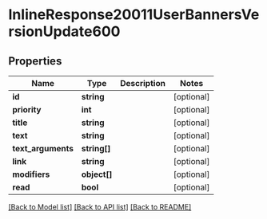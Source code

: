# InlineResponse20011UserBannersVersionUpdate600

## Properties
Name | Type | Description | Notes
------------ | ------------- | ------------- | -------------
**id** | **string** |  | [optional] 
**priority** | **int** |  | [optional] 
**title** | **string** |  | [optional] 
**text** | **string** |  | [optional] 
**text_arguments** | **string[]** |  | [optional] 
**link** | **string** |  | [optional] 
**modifiers** | **object[]** |  | [optional] 
**read** | **bool** |  | [optional] 

[[Back to Model list]](../../README.md#documentation-for-models) [[Back to API list]](../../README.md#documentation-for-api-endpoints) [[Back to README]](../../README.md)

